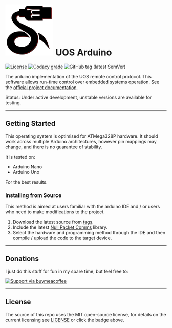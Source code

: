 # ![NullTek Documentation](resources/UOSLogoSmall.png) UOS Arduino

[![License](https://img.shields.io/:license-mit-blue.svg?style=flat-square)](LICENSE.md)
[![Codacy grade](https://img.shields.io/codacy/grade/29433b61b58d4841b29bf7957f6eb0e7?logo=codacy&style=flat-square)](https://app.codacy.com/gh/CreatingNull/Null-Packet-Comms-Arduino/dashboard?branch=master)
![GitHub tag (latest SemVer)](https://img.shields.io/github/v/tag/CreatingNull/UOS-Arduino?style=flat-square)

The arduino implementation of the UOS remote control protocol.
This software allows run-time control over embedded systems operation. 
See the [official project documentation](https://wiki.nulltek.xyz/projects/uos/).

Status: Under active development, unstable versions are available for testing.

---

## Getting Started

This operating system is optimised for ATMega328P hardware. 
It should work across multiple Arduino architectures, however pin mappings may change, and there is no guarantee of stability.

It is tested on:
*   Arduino Nano
*   Arduino Uno 

For the best results.

### Installing from Source

This method is aimed at users familiar with the arduino IDE and / or users who need to make modifications to the project.

1.  Download the latest source from [tags](https://github.com//CreatingNull/UOS-Arduino/tags).
2.  Include the latest [Null Packet Comms](https://github.com/CreatingNull/Null-Packet-Comms-Arduino) library. 
3.  Select the hardware and programming method through the IDE and then compile / upload the code to the target device. 

---

## Donations

I just do this stuff for fun in my spare time, but feel free to:

[![Support via buymeacoffee](https://www.buymeacoffee.com/assets/img/custom_images/orange_img.png)](https://www.buymeacoffee.com/nulltek)

---

## License

The source of this repo uses the MIT open-source license, for details on the current licensing see [LICENSE](LICENSE.md) or click the badge above.
